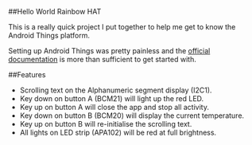 ##Hello World Rainbow HAT

This is a really quick project I put together to help me get to know the Android Things platform.

Setting up Android Things was pretty painless and the [official documentation](https://developer.android.com/things/hardware/raspberrypi) is more than sufficient to get started with.

##Features
- Scrolling text on the Alphanumeric segment display (I2C1).
- Key down on button A (BCM21) will light up the red LED.
- Key up on button A will close the app and stop all activity.
- Key down on button B (BCM20) will display the current temperature.
- Key up on button B will re-initialise the scrolling text.
- All lights on LED strip (APA102) will be red at full brightness.
